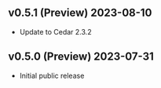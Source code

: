 ## v0.5.1 (Preview) 2023-08-10

- Update to Cedar 2.3.2

## v0.5.0 (Preview) 2023-07-31

- Initial public release
